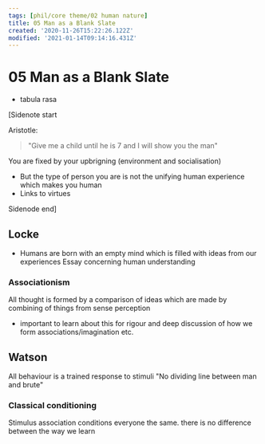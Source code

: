 ```yaml
---
tags: [phil/core theme/02 human nature]
title: 05 Man as a Blank Slate
created: '2020-11-26T15:22:26.122Z'
modified: '2021-01-14T09:14:16.431Z'
---
```


# 05 Man  as a Blank Slate
- tabula rasa

[Sidenote start

Aristotle:
> "Give me a child until he is 7 and I will show you the man" 

You are fixed by your upbrigning (environment and socialisation)
- But the type of person you are is not the unifying human experience which makes you human
- Links to virtues

Sidenode end]

## Locke
- Humans are born with an empty mind which is filled with ideas from our experiences
Essay concerning human understanding
### Associationism
All thought is formed by a comparison of ideas which are made by combining of things from sense perception
- important to learn about this for rigour and deep discussion of how we form associations/imagination etc.
## Watson
All behaviour is a trained response to stimuli
"No dividing line between man and brute"
### Classical conditioning
Stimulus association conditions everyone the same. there is no difference between the way we learn

